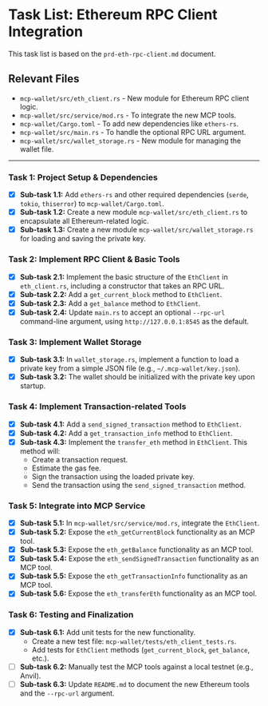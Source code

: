 # Task List: Ethereum RPC Client Integration

This task list is based on the `prd-eth-rpc-client.md` document.

## Relevant Files

*   `mcp-wallet/src/eth_client.rs` - New module for Ethereum RPC client logic.
*   `mcp-wallet/src/service/mod.rs` - To integrate the new MCP tools.
*   `mcp-wallet/Cargo.toml` - To add new dependencies like `ethers-rs`.
*   `mcp-wallet/src/main.rs` - To handle the optional RPC URL argument.
*   `mcp-wallet/src/wallet_storage.rs` - New module for managing the wallet file.

---

### Task 1: Project Setup & Dependencies

- [x] **Sub-task 1.1:** Add `ethers-rs` and other required dependencies (`serde`, `tokio`, `thiserror`) to `mcp-wallet/Cargo.toml`.
- [x] **Sub-task 1.2:** Create a new module `mcp-wallet/src/eth_client.rs` to encapsulate all Ethereum-related logic.
- [x] **Sub-task 1.3:** Create a new module `mcp-wallet/src/wallet_storage.rs` for loading and saving the private key.

### Task 2: Implement RPC Client & Basic Tools

- [x] **Sub-task 2.1:** Implement the basic structure of the `EthClient` in `eth_client.rs`, including a constructor that takes an RPC URL.
- [x] **Sub-task 2.2:** Add a `get_current_block` method to `EthClient`.
- [x] **Sub-task 2.3:** Add a `get_balance` method to `EthClient`.
- [x] **Sub-task 2.4:** Update `main.rs` to accept an optional `--rpc-url` command-line argument, using `http://127.0.0.1:8545` as the default.

### Task 3: Implement Wallet Storage

- [x] **Sub-task 3.1:** In `wallet_storage.rs`, implement a function to load a private key from a simple JSON file (e.g., `~/.mcp-wallet/key.json`).
- [x] **Sub-task 3.2:** The wallet should be initialized with the private key upon startup.

### Task 4: Implement Transaction-related Tools

- [x] **Sub-task 4.1:** Add a `send_signed_transaction` method to `EthClient`.
- [x] **Sub-task 4.2:** Add a `get_transaction_info` method to `EthClient`.
- [x] **Sub-task 4.3:** Implement the `transfer_eth` method in `EthClient`. This method will:
    - Create a transaction request.
    - Estimate the gas fee.
    - Sign the transaction using the loaded private key.
    - Send the transaction using the `send_signed_transaction` method.

### Task 5: Integrate into MCP Service

- [x] **Sub-task 5.1:** In `mcp-wallet/src/service/mod.rs`, integrate the `EthClient`.
- [x] **Sub-task 5.2:** Expose the `eth_getCurrentBlock` functionality as an MCP tool.
- [x] **Sub-task 5.3:** Expose the `eth_getBalance` functionality as an MCP tool.
- [x] **Sub-task 5.4:** Expose the `eth_sendSignedTransaction` functionality as an MCP tool.
- [x] **Sub-task 5.5:** Expose the `eth_getTransactionInfo` functionality as an MCP tool.
- [x] **Sub-task 5.6:** Expose the `eth_transferEth` functionality as an MCP tool.

### Task 6: Testing and Finalization

- [x] **Sub-task 6.1:** Add unit tests for the new functionality.
  - Create a new test file: `mcp-wallet/tests/eth_client_tests.rs`.
  - Add tests for `EthClient` methods (`get_current_block`, `get_balance`, etc.).
- [ ] **Sub-task 6.2:** Manually test the MCP tools against a local testnet (e.g., Anvil).
- [ ] **Sub-task 6.3:** Update `README.md` to document the new Ethereum tools and the `--rpc-url` argument.
